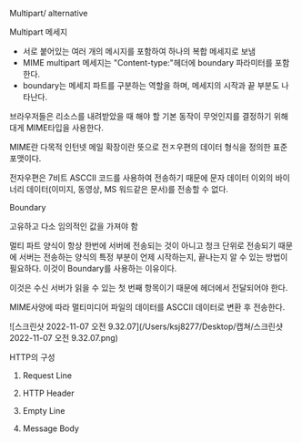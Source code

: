 Multipart/ alternative 

Multipart 메세지 

- 서로 붙어있는 여러 개의 메시지를 포함하여 하나의 복합 메세지로 보냄
- MIME multipart 메세지는 "Content-type:"헤더에 boundary 파라미터를 포함한다.
- boundary는 메세지 파트를 구분하는 역할을 하며, 메세지의 시작과 끝 부분도 나타난다. 



브라우저들은 리소스를 내려받았을 때 해야 할 기본 동작이 무엇인지를 결정하기 위해 대게 MIME타입을 사용한다.

MIME란 다목적 인턴넷 메일 확장이란 뜻으로 전ㅈ우편의 데이터 형식을 정의한 표준 포맷이다.

전자우편은 7비트 ASCCII 코드를 사용하여 전송하기 때문에 문자 데이터 이외의 바이너리 데이터(이미지, 동영상, MS 워드같은 문서)를 전송할 수 없다.

Boundary 

고유하고 다소 임의적인 값을 가져야 함 

멀티 파트 양식이 항상 한번에 서버에 전송되는 것이 아니고 청크 단위로 전송되기 때문에 서버는 전송하는 양식의 특정 부분이 언제 시작하는지, 끝나는지 알 수 있는 방법이 필요하다. 이것이 Boundary를 사용하는 이유이다.

이것은 수신 서버가 읽을 수 있는 첫 번째 항목이기 때문에 헤더에서 전달되어야 한다. 

MIME사양에 따라 멀티미디어 파일의 데이터를 ASCCII 데이터로 변환 후 전송한다.

![스크린샷 2022-11-07 오전 9.32.07](/Users/ksj8277/Desktop/캡쳐/스크린샷 2022-11-07 오전 9.32.07.png)

HTTP의 구성

1. Request Line

2. HTTP Header

3. Empty Line 

4. Message Body